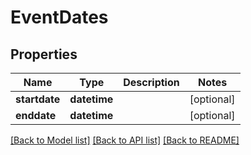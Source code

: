 # EventDates

## Properties
Name | Type | Description | Notes
------------ | ------------- | ------------- | -------------
**startdate** | **datetime** |  | [optional] 
**enddate** | **datetime** |  | [optional] 

[[Back to Model list]](../README.md#documentation-for-models) [[Back to API list]](../README.md#documentation-for-api-endpoints) [[Back to README]](../README.md)

